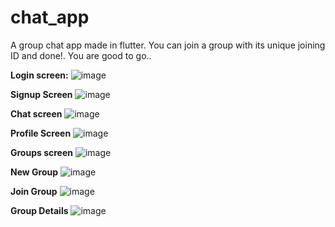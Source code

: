 # chat_app

A group chat app made in flutter. You can join a group with its unique joining ID and done!. You are good to go..

**Login screen:**
![image](https://user-images.githubusercontent.com/81760629/167446222-82e07096-d542-4d8a-897c-e6fa917d3c08.png) 



**Signup Screen**
![image](https://user-images.githubusercontent.com/81760629/167446238-24eeffe0-365b-46f4-a79b-71fe2e02f14c.png)



**Chat screen**
![image](https://user-images.githubusercontent.com/81760629/167446257-66dd928e-69cd-4679-a0b5-ef4a5ce7e70e.png)



**Profile Screen**
![image](https://user-images.githubusercontent.com/81760629/167446268-06c0968d-f86d-4775-8d5d-d941d776b036.png) 



**Groups screen**
![image](https://user-images.githubusercontent.com/81760629/167448014-35f6c7c1-d14e-4c9c-9898-75dd7345c50f.png)



**New Group**
![image](https://user-images.githubusercontent.com/81760629/167448023-17f21025-9afe-438d-b766-3cd0dccc5c06.png)



**Join Group**
![image](https://user-images.githubusercontent.com/81760629/167448030-0ed4c05a-629d-413c-a77a-56ab86239995.png)



**Group Details**
![image](https://user-images.githubusercontent.com/81760629/167449466-b203778d-b766-4fd6-b4ca-05bcbafffd77.png)


